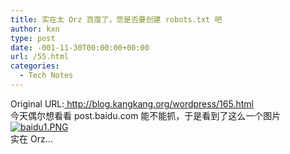 ```yaml
---
title: 实在太 Orz 百度了，您是否要创建 robots.txt 吧
author: kxn
type: post
date: -001-11-30T00:00:00+00:00
url: /55.html
categories:
  - Tech Notes
---
```


<div>
  Original URL:<a href="http://blog.kangkang.org/wordpress/165.html" title="实在太 Orz 百度了，您是否要创建 robots.txt 吧"> http://blog.kangkang.org/wordpress/165.html </a>
</div>

<div>
  今天偶尔想看看 post.baidu.com 能不能抓，于是看到了这么一个图片<br /> <a href="http://blog.kangkang.org/wordpress/wp-content/uploads/2007/05/baidu1.PNG" title="baidu1.PNG"><img src="http://blog.kangkang.org/wordpress/wp-content/uploads/2007/05/baidu1.PNG" alt="baidu1.PNG" /></a><br /> 实在 Orz…
</div>
